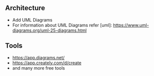 ## Architecture
  * Add UML Diagrams
  * For information about UML Diagrams refer [uml]: https://www.uml-diagrams.org/uml-25-diagrams.html
## Tools
  * https://app.diagrams.net/
  * https://app.creately.com/d/create
  * and many more free tools
